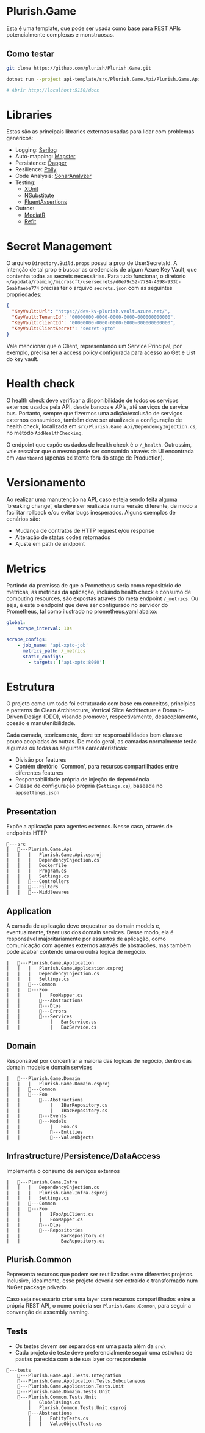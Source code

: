 # Plurish.Game
Esta é uma template, que pode ser usada como base para REST APIs potencialmente complexas e monstruosas.

## Como testar

```bash
git clone https://github.com/plurish/Plurish.Game.git

dotnet run --project api-template/src/Plurish.Game.Api/Plurish.Game.Api.csproj

# Abrir http://localhost:5150/docs
```

# Libraries
Estas são as principais libraries externas usadas para lidar com problemas genéricos:

- Logging: [Serilog](https://serilog.net/)
- Auto-mapping: [Mapster](https://github.com/MapsterMapper/Mapster)
- Persistence: [Dapper](https://github.com/DapperLib/Dapper)
- Resilience: [Polly](https://github.com/App-vNext/Polly?tab=readme-ov-file#polly)
- Code Analysis: [SonarAnalyzer](https://github.com/SonarSource/sonar-dotnet)
- Testing:
  - [XUnit](https://xunit.net/)
  - [NSubstitute](https://github.com/nsubstitute/NSubstitute?tab=readme-ov-file#nsubstitute)
  - [FluentAssertions](https://fluentassertions.com/)
- Outros:
  - [MediatR](https://github.com/jbogard/MediatR?tab=readme-ov-file#mediatr)
  - [Refit](https://github.com/reactiveui/refit?tab=readme-ov-file#refit-the-automatic-type-safe-rest-library-for-net-core-xamarin-and-net)

# Secret Management

O arquivo `Directory.Build.props` possui a prop de UserSecretsId. A intenção de tal prop é buscar as credenciais de algum Azure Key Vault, que contenha todas as secrets necessárias. Para tudo funcionar, o diretório `~/appdata/roaming/microsoft/usersecrets/d0e79c52-7784-4098-933b-5eabfaebe774` precisa ter o arquivo `secrets.json` com as seguintes propriedades:

```json
{
  "KeyVault:Url": "https://dev-kv-plurish.vault.azure.net/",
  "KeyVault:TenantId": "00000000-0000-0000-0000-000000000000",
  "KeyVault:ClientId": "00000000-0000-0000-0000-000000000000",
  "KeyVault:ClientSecret": "secret-xpto"
}
```

Vale mencionar que o Client, representando um Service Principal, por exemplo, precisa ter a access policy configurada para acesso ao Get e List do key vault.

# Health check
O health check deve verificar a disponibilidade de todos os serviços externos usados pela API,
desde bancos e APIs, até serviços de service bus. Portanto, sempre que fizermos uma adição/exclusão de serviços externos consumidos,
também deve ser atualizada a configuração de health check, localizada em `src/Plurish.Game.Api/DependencyInjection.cs`, no método `AddHealthChecking`.

O endpoint que expõe os dados de health check é o `/_health`. Outrossim, vale ressaltar que o mesmo pode ser consumido através da UI
encontrada em `/dashboard` (apenas existente fora do stage de Production).

# Versionamento
Ao realizar uma manutenção na API, caso esteja sendo feita alguma 'breaking change', ela deve ser realizada numa versão diferente, 
de modo a facilitar rollback e/ou evitar bugs inesperados. Alguns exemplos de cenários são:

- Mudança de contratos de HTTP request e/ou response
- Alteração de status codes retornados
- Ajuste em path de endpoint

# Metrics
Partindo da premissa de que o Prometheus seria como repositório de métricas, as métricas da aplicação, 
incluindo health check e consumo de computing resources, são expostas através do meta endpoint `/_metrics`.
Ou seja, é este o endpoint que deve ser configurado no servidor do Prometheus, tal como ilustrado no prometheus.yaml abaixo:

```yml
global:
    scrape_interval: 10s

scrape_configs:
    - job_name: 'api-xpto-job'
      metrics_path: /_metrics
      static_configs:
        - targets: ['api-xpto:8080']
```

# Estrutura
O projeto como um todo foi estruturado com base em conceitos, princípios e patterns de Clean Architecture, Vertical Slice Architecture e Domain-Driven Design (DDD), 
visando promover, respectivamente, desacoplamento, coesão e manutenibilidade.

Cada camada, teoricamente, deve ter responsabilidades bem claras e pouco acopladas às outras. De modo geral, as camadas normalmente terão algumas ou todas as seguintes caracaterísticas:
- Divisão por features
- Contém diretório 'Common', para recursos compartilhados entre diferentes features
- Responsabilidade própria de injeção de dependência
- Classe de configuração própria (`Settings.cs`), baseada no `appsettings.json`

## Presentation
Expõe a aplicação para agentes externos. Nesse caso, através de endpoints HTTP

```
📂---src
|   📂---Plurish.Game.Api
|   |   |   Plurish.Game.Api.csproj
|   |   |   DependencyInjection.cs
|   |   |   Dockerfile
|   |   |   Program.cs
|   |   |   Settings.cs
|   |   📂---Controllers
|   |   📂---Filters
|   |   📂---Middlewares
```

## Application
A camada de aplicação deve orquestrar os domain models e, eventualmente, fazer uso dos domain services. Desse modo, ela é responsável 
majoritariamente por assuntos de aplicação, como comunicação com agentes externos através de abstrações, mas também pode acabar contendo uma ou outra lógica de negócio.
```
|   📂---Plurish.Game.Application
|   |   |   Plurish.Game.Application.csproj
|   |   |   DependencyInjection.cs
|   |   |   Settings.cs
|   |   📂---Common
|   |   📂---Foo
|   |       |   FooMapper.cs
|   |       📂---Abstractions
|   |       📂---Dtos
|   |       📂---Errors
|   |       📂---Services
|   |           |   BarService.cs
|   |           |   BazService.cs
```

## Domain
Responsável por concentrar a maioria das lógicas de negócio, dentro das domain models e domain services
```
|   📂---Plurish.Game.Domain
|   |   |   Plurish.Game.Domain.csproj
|   |   📂---Common
|   |   📂---Foo
|   |       📂---Abstractions
|   |           |   IBarRepository.cs
|   |           |   IBazRepository.cs
|   |       📂---Events
|   |       📂---Models
|   |           |   Foo.cs
|   |           📂---Entities
|   |           📂---ValueObjects
```

## Infrastructure/Persistence/DataAccess
Implementa o consumo de serviços externos
```
|   📂---Plurish.Game.Infra
|   |   |   DependencyInjection.cs
|   |   |   Plurish.Game.Infra.csproj
|   |   |   Settings.cs
|   |   📂---Common     
|   |   📂---Foo
|   |       |   IFooApiClient.cs
|   |       |   FooMapper.cs
|   |       📂---Dtos
|   |       📂---Repositories
|   |               BarRepository.cs
|   |               BazRepository.cs
```

## Plurish.Common
Representa recursos que podem ser reutilizados entre diferentes projetos. Inclusive, idealmente, esse projeto deveria ser extraído e transformado num NuGet package privado.

Caso seja necessário criar uma layer com recursos compartilhados entre a própria REST API, o nome poderia ser `Plurish.Game.Common`, para seguir a convenção de assembly naming.

## Tests
- Os testes devem ser separados em uma pasta além da `src\`
- Cada projeto de teste deve preferencialmente seguir uma estrutura de pastas parecida com a de sua layer correspondente
  
```
📂---tests
    📂---Plurish.Game.Api.Tests.Integration
    📂---Plurish.Game.Application.Tests.Subcutaneous
    📂---Plurish.Game.Application.Tests.Unit 
    📂---Plurish.Game.Domain.Tests.Unit
    📂---Plurish.Common.Tests.Unit
        |   GlobalUsings.cs
        |   Plurish.Common.Tests.Unit.csproj
        📂---Abstractions
        |   |   EntityTests.cs
        |   |   ValueObjectTests.cs
``` 
